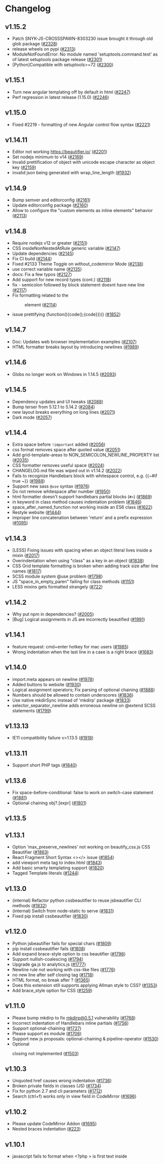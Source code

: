 # Changelog

## v1.15.2
* Patch SNYK-JS-CROSSSPAWN-8303230 issue brought it through old glob package ([#2328](https://github.com/beautifier/js-beautify/issues/2328))
* release wheels on pypi ([#2313](https://github.com/beautifier/js-beautify/issues/2313))
* ModuleNotFoundError: No module named 'setuptools.command.test' as of latest setuptools package release ([#2301](https://github.com/beautifier/js-beautify/issues/2301))
* [Python]Compatible with setuptools>=72 ([#2300](https://github.com/beautifier/js-beautify/issues/2300))

## v1.15.1
* Turn new angular templating off by default in html ([#2247](https://github.com/beautifier/js-beautify/pull/2247))
* Perf regression in latest release (1.15.0) ([#2246](https://github.com/beautifier/js-beautify/issues/2246))

## v1.15.0
* Fixed #2219 - formatting of new Angular control flow syntax ([#2221](https://github.com/beautifier/js-beautify/pull/2221))

## v1.14.11
* Editor not working https://beautifier.io/ ([#2201](https://github.com/beautifier/js-beautify/issues/2201))
* Set nodejs minimum to v14 ([#2169](https://github.com/beautifier/js-beautify/pull/2169))
* Invalid prettification of object with unicode escape character as object key ([#2159](https://github.com/beautifier/js-beautify/issues/2159))
* invalid json being generated with wrap\_line\_length ([#1932](https://github.com/beautifier/js-beautify/issues/1932))

## v1.14.9
* Bump semver and editorconfig ([#2161](https://github.com/beautifier/js-beautify/pull/2161))
* Update editorconfig package ([#2160](https://github.com/beautifier/js-beautify/issues/2160))
* Allow to configure the "custom elements as inline elements" behavior ([#2113](https://github.com/beautifier/js-beautify/issues/2113))

## v1.14.8
* Require nodejs v12 or greater ([#2151](https://github.com/beautifier/js-beautify/pull/2151))
* CSS insideNonNestedAtRule generic variable  ([#2147](https://github.com/beautifier/js-beautify/pull/2147))
* Update dependencies ([#2145](https://github.com/beautifier/js-beautify/pull/2145))
* Fix CI build ([#2144](https://github.com/beautifier/js-beautify/pull/2144))
* Fixed #2133 Theme Toggle on without\_codemirror Mode ([#2138](https://github.com/beautifier/js-beautify/pull/2138))
* use correct variable name ([#2135](https://github.com/beautifier/js-beautify/pull/2135))
* docs: Fix a few typos ([#2127](https://github.com/beautifier/js-beautify/pull/2127))
* Add support for new record types (cont.) ([#2118](https://github.com/beautifier/js-beautify/pull/2118))
* fix - semicolon followed by block statement doesnt have new line ([#2117](https://github.com/beautifier/js-beautify/pull/2117))
* Fix formatting related to the <menu> element ([#2114](https://github.com/beautifier/js-beautify/pull/2114))
* issue prettifying (function(){code();{code}})() ([#1852](https://github.com/beautifier/js-beautify/issues/1852))

## v1.14.7
* Doc: Updates web browser implementation examples ([#2107](https://github.com/beautifier/js-beautify/pull/2107))
* HTML formatter breaks layout by introducing newlines ([#1989](https://github.com/beautifier/js-beautify/issues/1989))

## v1.14.6
* Globs no longer work on Windows in 1.14.5 ([#2093](https://github.com/beautifier/js-beautify/issues/2093))

## v1.14.5
* Dependency updates and UI tweaks ([#2088](https://github.com/beautifier/js-beautify/pull/2088))
* Bump terser from 5.12.1 to 5.14.2 ([#2084](https://github.com/beautifier/js-beautify/pull/2084))
* new layout breaks everything on long lines ([#2071](https://github.com/beautifier/js-beautify/issues/2071))
* Dark mode ([#2057](https://github.com/beautifier/js-beautify/issues/2057))

## v1.14.4
* Extra space before `!important` added ([#2056](https://github.com/beautifier/js-beautify/issues/2056))
* css format removes space after quoted value  ([#2051](https://github.com/beautifier/js-beautify/issues/2051))
* Add grid-template-areas to NON\_SEMICOLON\_NEWLINE\_PROPERTY list ([#2035](https://github.com/beautifier/js-beautify/pull/2035))
* CSS formatter removes useful space ([#2024](https://github.com/beautifier/js-beautify/issues/2024))
* CHANGELOG.md file was wiped out in v1.14.2 ([#2022](https://github.com/beautifier/js-beautify/issues/2022))
* Fails to recognize Handlebars block with whitespace control, e.g. {{~#if true ~}} ([#1988](https://github.com/beautifier/js-beautify/issues/1988))
* Support new sass `@use` syntax ([#1976](https://github.com/beautifier/js-beautify/issues/1976))
* Do not remove whitespace after number ([#1950](https://github.com/beautifier/js-beautify/issues/1950))
* html formatter doesn't support handlebars partial blocks (`#>`) ([#1869](https://github.com/beautifier/js-beautify/issues/1869))
* in keyword in class method causes indentation problem ([#1846](https://github.com/beautifier/js-beautify/issues/1846))
* space\_after\_named\_function not working inside an ES6 class ([#1622](https://github.com/beautifier/js-beautify/issues/1622))
* Restyle website ([#1444](https://github.com/beautifier/js-beautify/issues/1444))
* improper line concatenation between 'return' and a prefix expression ([#1095](https://github.com/beautifier/js-beautify/issues/1095))

## v1.14.3
* [LESS] Fixing issues with spacing when an object literal lives inside a mixin ([#2017](https://github.com/beautifier/js-beautify/pull/2017))
* Overindentation when using "class" as a key in an object ([#1838](https://github.com/beautifier/js-beautify/issues/1838))
* CSS Grid template formatting is broken when adding track size after line names ([#1817](https://github.com/beautifier/js-beautify/issues/1817))
* SCSS module system @use problem ([#1798](https://github.com/beautifier/js-beautify/issues/1798))
* JS "space\_in\_empty\_paren" failing for class methods ([#1151](https://github.com/beautifier/js-beautify/issues/1151))
* LESS mixins gets formatted strangely ([#722](https://github.com/beautifier/js-beautify/issues/722))

## v1.14.2
* Why put npm in dependencies? ([#2005](https://github.com/beautifier/js-beautify/issues/2005))
* [Bug] Logical assignments in JS are incorrectly beautified  ([#1991](https://github.com/beautifier/js-beautify/issues/1991))

## v1.14.1
* feature request: cmd+enter hotkey for mac users ([#1985](https://github.com/beautifier/js-beautify/issues/1985))
* Wrong indentation when the last line in a case is a right brace ([#1683](https://github.com/beautifier/js-beautify/issues/1683))

## v1.14.0
* import.meta appears on newline ([#1978](https://github.com/beautifier/js-beautify/issues/1978))
* Added buttons to website ([#1930](https://github.com/beautifier/js-beautify/pull/1930))
* Logical assignment operators; Fix parsing of optional chaining ([#1888](https://github.com/beautifier/js-beautify/issues/1888))
* Numbers should be allowed to contain underscores ([#1836](https://github.com/beautifier/js-beautify/issues/1836))
* Use native mkdirSync instead of 'mkdirp' package ([#1833](https://github.com/beautifier/js-beautify/pull/1833))
*  selector\_separator\_newline adds erroneous newline on @extend SCSS statements ([#1799](https://github.com/beautifier/js-beautify/issues/1799))

## v1.13.13
* IE11 compatibility failure v>1.13.5 ([#1918](https://github.com/beautifier/js-beautify/issues/1918))

## v1.13.11
* Support short PHP tags ([#1840](https://github.com/beautifier/js-beautify/issues/1840))

## v1.13.6
* Fix space-before-conditional: false to work on switch-case statement ([#1881](https://github.com/beautifier/js-beautify/pull/1881))
* Optional chaining obj?.[expr] ([#1801](https://github.com/beautifier/js-beautify/issues/1801))

## v1.13.5

## v1.13.1
* Option 'max\_preserve\_newlines' not working on beautify\_css.js CSS Beautifier ([#1863](https://github.com/beautifier/js-beautify/issues/1863))
* React Fragment Short Syntax <></> issue ([#1854](https://github.com/beautifier/js-beautify/issues/1854))
* add  viewport meta tag to index.html ([#1843](https://github.com/beautifier/js-beautify/pull/1843))
* Add basic smarty templating support ([#1820](https://github.com/beautifier/js-beautify/issues/1820))
* Tagged Template literals ([#1244](https://github.com/beautifier/js-beautify/issues/1244))

## v1.13.0
* (internal) Refactor python cssbeautifier to reuse jsbeautifier CLI methods ([#1832](https://github.com/beautifier/js-beautify/pull/1832))
* (internal) Switch from node-static to serve ([#1831](https://github.com/beautifier/js-beautify/pull/1831))
* Fixed pip install cssbeautifier ([#1830](https://github.com/beautifier/js-beautify/pull/1830))

## v1.12.0
* Python jsbeautifier fails for special chars ([#1809](https://github.com/beautifier/js-beautify/issues/1809))
* pip install cssbeautifier fails ([#1808](https://github.com/beautifier/js-beautify/issues/1808))
* Add expand brace-style option to css beautifier ([#1796](https://github.com/beautifier/js-beautify/pull/1796))
* Support nullish-coalescing ([#1794](https://github.com/beautifier/js-beautify/issues/1794))
* Upgrade ga.js to analytics.js ([#1777](https://github.com/beautifier/js-beautify/issues/1777))
* Newline rule not working with css-like files ([#1776](https://github.com/beautifier/js-beautify/issues/1776))
* no new line after self closing tag ([#1718](https://github.com/beautifier/js-beautify/issues/1718))
* HTML format, no break after <label>? ([#1365](https://github.com/beautifier/js-beautify/issues/1365))
* Does this extension still supports applying Allman style to CSS? ([#1353](https://github.com/beautifier/js-beautify/issues/1353))
* Add brace\_style option for CSS ([#1259](https://github.com/beautifier/js-beautify/issues/1259))

## v1.11.0
* Please bump mkdirp to fix mkdirp@0.5.1 vulnerability ([#1768](https://github.com/beautifier/js-beautify/issues/1768))
* Incorrect indentation of Handlebars inline partials ([#1756](https://github.com/beautifier/js-beautify/issues/1756))
* Support optional-chaining ([#1727](https://github.com/beautifier/js-beautify/issues/1727))
* Please support es module ([#1706](https://github.com/beautifier/js-beautify/issues/1706))
* Support new js proposals: optional-chaining & pipeline-operator ([#1530](https://github.com/beautifier/js-beautify/issues/1530))
* Optional <p> closing not implemented ([#1503](https://github.com/beautifier/js-beautify/issues/1503))

## v1.10.3
* Unquoted href causes wrong indentation ([#1736](https://github.com/beautifier/js-beautify/issues/1736))
* Broken private fields in classes (JS) ([#1734](https://github.com/beautifier/js-beautify/issues/1734))
* Fix for python 2.7 and cli parameters ([#1712](https://github.com/beautifier/js-beautify/pull/1712))
* Search (ctrl+f) works only in view field in CodeMirror ([#1696](https://github.com/beautifier/js-beautify/issues/1696))

## v1.10.2
* Please update CodeMirror Addon ([#1695](https://github.com/beautifier/js-beautify/issues/1695))
* Nested braces indentation ([#223](https://github.com/beautifier/js-beautify/issues/223))

## v1.10.1
* javascript fails to format when <?php > is first text inside <script> tag ([#1687](https://github.com/beautifier/js-beautify/issues/1687))
* 414 Request-URI Too Large ([#1640](https://github.com/beautifier/js-beautify/issues/1640))

## v1.10.0
* beautifying scss selector with colon in it adds space ([#1667](https://github.com/beautifier/js-beautify/issues/1667))
* Javascript multiline comments duplicates ([#1663](https://github.com/beautifier/js-beautify/issues/1663))
* Tokenizer crashes if the input terminates with a dot character. ([#1658](https://github.com/beautifier/js-beautify/issues/1658))
* stop reformatting valid css \\! into invalid \\ ! ([#1656](https://github.com/beautifier/js-beautify/pull/1656))
* wrong indent for unclosed <? - need to support disabling templating ([#1647](https://github.com/beautifier/js-beautify/issues/1647))
* Beautify inserts space before exclamation mark in comment <!-- in css <style> ([#1641](https://github.com/beautifier/js-beautify/issues/1641))
* 'less' mixins parameter formatting problem ([#1582](https://github.com/beautifier/js-beautify/issues/1582))
* Change css tests to use 4 space indenting instead of tabs ([#1527](https://github.com/beautifier/js-beautify/issues/1527))
* Braces after case get pushed onto new line ([#1357](https://github.com/beautifier/js-beautify/issues/1357))
* Extra space in pseudo-elements and pseudo-classes selectors ([#1233](https://github.com/beautifier/js-beautify/issues/1233))
* LESS formatting - mixins with multiple variables ([#1018](https://github.com/beautifier/js-beautify/issues/1018))
* Bug in less format ([#842](https://github.com/beautifier/js-beautify/issues/842))

## v1.9.1
* nested table not beautified correctly ([#1649](https://github.com/beautifier/js-beautify/issues/1649))
* Add an option to preserve indentation on empty lines ([#1322](https://github.com/beautifier/js-beautify/issues/1322))

## v1.9.0
* Incorrect indentation of `^` inverted section tags in Handlebars/Mustache code ([#1623](https://github.com/beautifier/js-beautify/issues/1623))
* PHP In HTML Attributes ([#1620](https://github.com/beautifier/js-beautify/issues/1620))
* DeanEdward python unpacker offset problem ([#1616](https://github.com/beautifier/js-beautify/issues/1616))
* CLI on Windows doesn't accept -f - for stdin? ([#1609](https://github.com/beautifier/js-beautify/issues/1609))
* HTML type attribute breaks JavaScript beautification? ([#1606](https://github.com/beautifier/js-beautify/issues/1606))
* Use of global MODE before declaration caused uglify problem ([#1604](https://github.com/beautifier/js-beautify/issues/1604))
* When building html tags using Mustache variables, extra whitespace is added after opening arrow ([#1602](https://github.com/beautifier/js-beautify/issues/1602))
* <script type="text/html">isnot abled to be beautified ([#1591](https://github.com/beautifier/js-beautify/issues/1591))
* \_get\_full\_indent undefined ([#1590](https://github.com/beautifier/js-beautify/issues/1590))
* Website "autodetect" setting doesn't distinguish css vs javascript ([#1565](https://github.com/beautifier/js-beautify/issues/1565))
* Add setting to keep HTML tag text content unformatted or ignore custom delimiters ([#1560](https://github.com/beautifier/js-beautify/issues/1560))
* HTML auto formatting using spaces instead of tabs ([#1551](https://github.com/beautifier/js-beautify/issues/1551))
* Unclosed single quote in php tag causes formatting changes which break php code ([#1377](https://github.com/beautifier/js-beautify/issues/1377))
* Using tabs when wrapping attributes and wrapping if needed ([#1294](https://github.com/beautifier/js-beautify/issues/1294))
* HTML --wrap-attributes doesn't respect --wrap-line-length ([#1238](https://github.com/beautifier/js-beautify/issues/1238))
* Bad indent level(HTML) ([#1213](https://github.com/beautifier/js-beautify/issues/1213))
* js-beautify produces invalid code for variables with Unicode escape sequences ([#1211](https://github.com/beautifier/js-beautify/issues/1211))
* support vuejs ([#1154](https://github.com/beautifier/js-beautify/issues/1154))
* Go templates in HTML ([#881](https://github.com/beautifier/js-beautify/issues/881))
* Better behavior for javascript --wrap-line-length ([#284](https://github.com/beautifier/js-beautify/issues/284))

## v1.8.9
* Won't run from CLI - bad option name `files` ([#1583](https://github.com/beautifier/js-beautify/issues/1583))
* in the .vue file `space\_after\_anon\_function` is invalid ([#1425](https://github.com/beautifier/js-beautify/issues/1425))
* Add function default\_options() to beautifier.js ([#1364](https://github.com/beautifier/js-beautify/issues/1364))
* fix: Missing space before function parentheses ? ([#1077](https://github.com/beautifier/js-beautify/issues/1077))
* Support globs in CLI ([#787](https://github.com/beautifier/js-beautify/issues/787))

## v1.8.8
*  async function in object wrong indentation ([#1573](https://github.com/beautifier/js-beautify/issues/1573))

## v1.8.7
* Add tests for html  `indent\_scripts` option ([#1518](https://github.com/beautifier/js-beautify/issues/1518))
* Support dynamic import ([#1197](https://github.com/beautifier/js-beautify/issues/1197))
* HTML: add an option to preserve manual wrapping of attributes ([#1125](https://github.com/beautifier/js-beautify/issues/1125))
* js-beautify adds a space between # and include ([#1114](https://github.com/beautifier/js-beautify/issues/1114))
* space\_after\_anon\_function doesn't work with anon async functions ([#1034](https://github.com/beautifier/js-beautify/issues/1034))
* Space before function arguments (space-after-function) (space-after-named-function) ([#608](https://github.com/beautifier/js-beautify/issues/608))

## v1.8.6
* JS beautify break the angular compile ([#1544](https://github.com/beautifier/js-beautify/issues/1544))
* base64 string is broken with v1.8.4 ([#1535](https://github.com/beautifier/js-beautify/issues/1535))
* Bookmarklet becomes totally useless ([#1408](https://github.com/beautifier/js-beautify/issues/1408))
* HTTPS ([#1399](https://github.com/beautifier/js-beautify/issues/1399))
* Beautify breaks when js starts with space followed by multi-line comment ([#789](https://github.com/beautifier/js-beautify/issues/789))

## v1.8.4
* Multiple newlines added between empty textarea and "unformatted" inline elements  ([#1534](https://github.com/beautifier/js-beautify/issues/1534))
* unindent\_chained\_methods broken ([#1533](https://github.com/beautifier/js-beautify/issues/1533))

## v1.8.3
* Missing Bower Assets ([#1521](https://github.com/beautifier/js-beautify/issues/1521))
* Javascript ternary breaked with `await` ([#1519](https://github.com/beautifier/js-beautify/issues/1519))
* Object property indented after `await` ([#1517](https://github.com/beautifier/js-beautify/issues/1517))
* Handlebars formatting problems ([#870](https://github.com/beautifier/js-beautify/issues/870))
* beautify.js doesn't have indent\_level option ([#724](https://github.com/beautifier/js-beautify/issues/724))

## v1.8.1
* Why npm is a dependency? ([#1516](https://github.com/beautifier/js-beautify/issues/1516))
* indent\_inner\_html not working in v1.8.0 ([#1514](https://github.com/beautifier/js-beautify/issues/1514))

## v1.8.0
* list items of nested lists get indented backwards ([#1501](https://github.com/beautifier/js-beautify/issues/1501))
* Make beautifier auto-convert options with dashes into underscores ([#1497](https://github.com/beautifier/js-beautify/issues/1497))
* ReferenceError: token is not defined ([#1496](https://github.com/beautifier/js-beautify/issues/1496))
* Publish v1.8.0 ([#1495](https://github.com/beautifier/js-beautify/issues/1495))
* still probem #1439 / #1337 ([#1491](https://github.com/beautifier/js-beautify/issues/1491))
* Duplicating HTML Code Nested In PHP ([#1483](https://github.com/beautifier/js-beautify/issues/1483))
* Handlebars - `if` tags are broken when using helper with `textarea` ([#1482](https://github.com/beautifier/js-beautify/issues/1482))
* TypeError: Cannot read property '1' of null ([#1481](https://github.com/beautifier/js-beautify/issues/1481))
* Space in Self Closing Tag Issue ([#1478](https://github.com/beautifier/js-beautify/issues/1478))
* Weird Formatting in VSCode ([#1475](https://github.com/beautifier/js-beautify/issues/1475))
* Indent with tab issue on website ([#1470](https://github.com/beautifier/js-beautify/issues/1470))
* Contents of hbs tags are converted to lowercase ([#1464](https://github.com/beautifier/js-beautify/issues/1464))
* HTML tags are indented wrongly when attributes are present ([#1462](https://github.com/beautifier/js-beautify/issues/1462))
* hbs tags are stripped when there is a comment below or inline ([#1461](https://github.com/beautifier/js-beautify/issues/1461))
* Spaces added to handlebars with '=' ([#1460](https://github.com/beautifier/js-beautify/issues/1460))
* jsbeautifier.org don't works ([#1445](https://github.com/beautifier/js-beautify/issues/1445))
* Commenting code and then beautifying removes line breaks ([#1440](https://github.com/beautifier/js-beautify/issues/1440))
* Less: Where is my space? ([#1411](https://github.com/beautifier/js-beautify/issues/1411))
* No newline after @import ([#1406](https://github.com/beautifier/js-beautify/issues/1406))
* "html.format.wrapAttributes": "force-aligned" adds empty line on long attributes ([#1403](https://github.com/beautifier/js-beautify/issues/1403))
* HTML: wrap\_line\_length is handled incorrectly ([#1401](https://github.com/beautifier/js-beautify/issues/1401))
* js-beautify is breaking code by adding space after import ([#1393](https://github.com/beautifier/js-beautify/issues/1393))
* JS-Beautify should format XML tags inside HTML files ([#1383](https://github.com/beautifier/js-beautify/issues/1383))
* python unpacker can not handle if radix given as [] and not as a number ([#1381](https://github.com/beautifier/js-beautify/issues/1381))
* unindent\_chained\_methods breaks indentation for if statements without brackets  ([#1378](https://github.com/beautifier/js-beautify/issues/1378))
* function parameters merged into single line when starting with ! or [ ([#1374](https://github.com/beautifier/js-beautify/issues/1374))
* CSS selector issue (header > div[class~="div-all"]) in SCSS file ([#1373](https://github.com/beautifier/js-beautify/issues/1373))
* Add "Create Issue for Unexpected Output" button to website ([#1371](https://github.com/beautifier/js-beautify/issues/1371))
* Add combobox to control type of beautification ([#1370](https://github.com/beautifier/js-beautify/issues/1370))
* Add Options textbox to website for debugging ([#1369](https://github.com/beautifier/js-beautify/issues/1369))

## v1.7.5
* Strict mode: js\_source\_text is not defined [CSS] ([#1286](https://github.com/beautifier/js-beautify/issues/1286))
* Made brace\_style option more inclusive ([#1277](https://github.com/beautifier/js-beautify/pull/1277))
* White space before"!important" tag missing in CSS beautify ([#1273](https://github.com/beautifier/js-beautify/issues/1273))

## v1.7.4
* Whitespace after ES7 `async` keyword for arrow functions ([#896](https://github.com/beautifier/js-beautify/issues/896))

## v1.7.3
* Version 1.7.0 fail to install through pip ([#1250](https://github.com/beautifier/js-beautify/issues/1250))
* Installing js-beautify fails ([#1247](https://github.com/beautifier/js-beautify/issues/1247))

## v1.7.0
* undindent-chained-methods option. Resolves #482 ([#1240](https://github.com/beautifier/js-beautify/pull/1240))
* Add test and tools folder to npmignore ([#1239](https://github.com/beautifier/js-beautify/issues/1239))
* incorrect new-line insertion after "yield" ([#1206](https://github.com/beautifier/js-beautify/issues/1206))
* Do not modify built-in objects ([#1205](https://github.com/beautifier/js-beautify/issues/1205))
* Fix label checking incorrect box when clicked ([#1169](https://github.com/beautifier/js-beautify/pull/1169))
* Webpack ([#1149](https://github.com/beautifier/js-beautify/pull/1149))
* daisy-chain indentation leads to over-indentation ([#482](https://github.com/beautifier/js-beautify/issues/482))

## v1.6.12
* CSS: Preserve Newlines ([#537](https://github.com/beautifier/js-beautify/issues/537))

## v1.6.11
* On beautify, new line before next CSS selector ([#1142](https://github.com/beautifier/js-beautify/issues/1142))

## v1.6.10

## v1.6.9
* Wrong HTML beautification starting with v1.6.5 ([#1115](https://github.com/beautifier/js-beautify/issues/1115))
* Ignore linebreak when meet handlebar ([#1104](https://github.com/beautifier/js-beautify/pull/1104))
* Lines are not un-indented correctly when attributes are wrapped ([#1103](https://github.com/beautifier/js-beautify/issues/1103))
* force-aligned is not aligned when indenting with tabs ([#1102](https://github.com/beautifier/js-beautify/issues/1102))
* Python package fails to publish  ([#1101](https://github.com/beautifier/js-beautify/issues/1101))
* Explaination of 'operator\_position' is absent from README.md ([#1047](https://github.com/beautifier/js-beautify/issues/1047))

## v1.6.8
* Incorrect indentation after loop with comment ([#1090](https://github.com/beautifier/js-beautify/issues/1090))
* Extra newline is inserted after beautifying code with anonymous function ([#1085](https://github.com/beautifier/js-beautify/issues/1085))
* end brace with next comment line make bad indent ([#1043](https://github.com/beautifier/js-beautify/issues/1043))
* Javascript comment in last line doesn't beautify well ([#964](https://github.com/beautifier/js-beautify/issues/964))
* indent doesn't work with comment (jsdoc) ([#913](https://github.com/beautifier/js-beautify/issues/913))
* Wrong indentation, when new line between chained methods ([#892](https://github.com/beautifier/js-beautify/issues/892))
* Comments in a non-semicolon style have extra indent ([#815](https://github.com/beautifier/js-beautify/issues/815))
* [bug] Incorrect indentation due to commented line(s) following a function call with a function argument. ([#713](https://github.com/beautifier/js-beautify/issues/713))
* Wrong indent formatting ([#569](https://github.com/beautifier/js-beautify/issues/569))

## v1.6.7
* HTML pre code indentation ([#928](https://github.com/beautifier/js-beautify/issues/928))
* Beautify script/style tags but ignore their inner JS/CSS content ([#906](https://github.com/beautifier/js-beautify/issues/906))

## v1.6.6
* Wrong indentation for comment after nested unbraced control constructs ([#1079](https://github.com/beautifier/js-beautify/issues/1079))
* Should prefer breaking the line after operator ? instead of before operator < ([#1073](https://github.com/beautifier/js-beautify/issues/1073))
* New option "force-expand-multiline" for "wrap\_attributes" ([#1070](https://github.com/beautifier/js-beautify/pull/1070))
* Breaks if html file starts with comment ([#1068](https://github.com/beautifier/js-beautify/issues/1068))
* collapse-preserve-inline restricts users to collapse brace\_style ([#1057](https://github.com/beautifier/js-beautify/issues/1057))
* Parsing failure on numbers with "e" ([#1054](https://github.com/beautifier/js-beautify/issues/1054))
* Issue with Browser Instructions ([#1053](https://github.com/beautifier/js-beautify/issues/1053))
* Add preserve inline function for expand style braces ([#1052](https://github.com/beautifier/js-beautify/issues/1052))
* Update years in LICENSE ([#1038](https://github.com/beautifier/js-beautify/issues/1038))
* JS. Switch with template literals. Unexpected indentation. ([#1030](https://github.com/beautifier/js-beautify/issues/1030))
* The object with spread object formatted not correctly ([#1023](https://github.com/beautifier/js-beautify/issues/1023))
* Bad output generator function in class ([#1013](https://github.com/beautifier/js-beautify/issues/1013))
* Support editorconfig for stdin ([#1012](https://github.com/beautifier/js-beautify/issues/1012))
* Publish to cdnjs ([#992](https://github.com/beautifier/js-beautify/issues/992))
* breaks if handlebars comments contain handlebars tags ([#930](https://github.com/beautifier/js-beautify/issues/930))
* Using jsbeautifyrc is broken ([#929](https://github.com/beautifier/js-beautify/issues/929))
* Option to put HTML attributes on their own lines, aligned ([#916](https://github.com/beautifier/js-beautify/issues/916))
* Erroneously changes CRLF to LF on Windows in HTML and CSS ([#899](https://github.com/beautifier/js-beautify/issues/899))
* Weird space in {get } vs { normal } ([#888](https://github.com/beautifier/js-beautify/issues/888))
* Bad for-of formatting with constant Array ([#875](https://github.com/beautifier/js-beautify/issues/875))
* Problems with filter property in css and scss ([#755](https://github.com/beautifier/js-beautify/issues/755))
* Add "collapse-one-line" option for non-collapse brace styles  ([#487](https://github.com/beautifier/js-beautify/issues/487))

## v1.6.4
* css-beautify sibling combinator space issue ([#1001](https://github.com/beautifier/js-beautify/issues/1001))
* Bug: Breaks when the source code it found an unclosed multiline comment. ([#996](https://github.com/beautifier/js-beautify/issues/996))
* CSS: Preserve white space before pseudo-class and pseudo-element selectors ([#985](https://github.com/beautifier/js-beautify/pull/985))
* Spelling error in token definition ([#984](https://github.com/beautifier/js-beautify/issues/984))
* collapse-preserve-inline does not preserve simple, single line ("return") statements ([#982](https://github.com/beautifier/js-beautify/issues/982))
* Publish the library via cdn ([#971](https://github.com/beautifier/js-beautify/issues/971))
* Bug with css calc() function ([#957](https://github.com/beautifier/js-beautify/issues/957))
* &:first-of-type:not(:last-child) when prettified insert erroneous white character ([#952](https://github.com/beautifier/js-beautify/issues/952))
* Shorthand generator functions are formatting strangely ([#941](https://github.com/beautifier/js-beautify/issues/941))
* Add handlebars support on cli for html ([#935](https://github.com/beautifier/js-beautify/pull/935))
* Do not put a space within `yield*` generator functions. ([#920](https://github.com/beautifier/js-beautify/issues/920))
* Possible to add an indent\_inner\_inner\_html option? (Prevent indenting second-level tags) ([#917](https://github.com/beautifier/js-beautify/issues/917))
* Messing up jsx formatting multi-line attribute ([#914](https://github.com/beautifier/js-beautify/issues/914))
* Bug report: Closing 'body' tag isn't formatted correctly ([#900](https://github.com/beautifier/js-beautify/issues/900))
* { throw … } not working with collapse-preserve-inline ([#898](https://github.com/beautifier/js-beautify/issues/898))
* ES6 concise method not propely indented ([#889](https://github.com/beautifier/js-beautify/issues/889))
* CSS beautify changing symantics ([#883](https://github.com/beautifier/js-beautify/issues/883))
* Dojo unsupported script types. ([#874](https://github.com/beautifier/js-beautify/issues/874))
* Readme version comment  ([#868](https://github.com/beautifier/js-beautify/issues/868))
* Extra space after pseudo-elements within :not() ([#618](https://github.com/beautifier/js-beautify/issues/618))
* space in media queries after colon &: selectors ([#565](https://github.com/beautifier/js-beautify/issues/565))
* Integrating editor config ([#551](https://github.com/beautifier/js-beautify/issues/551))
* Preserve short expressions/statements on single line ([#338](https://github.com/beautifier/js-beautify/issues/338))

## v1.6.3
* CLI broken when output path is not set ([#933](https://github.com/beautifier/js-beautify/issues/933))
* huge memory leak ([#909](https://github.com/beautifier/js-beautify/issues/909))
* don't print unpacking errors on stdout (python) ([#884](https://github.com/beautifier/js-beautify/pull/884))
* Fix incomplete list of non-positionable operators (python lib) ([#878](https://github.com/beautifier/js-beautify/pull/878))
* Fix Issue #844 ([#873](https://github.com/beautifier/js-beautify/pull/873))
* assignment exponentiation operator ([#864](https://github.com/beautifier/js-beautify/issues/864))
* Bug in Less mixins ([#844](https://github.com/beautifier/js-beautify/issues/844))
* Can't Nest Conditionals ([#680](https://github.com/beautifier/js-beautify/issues/680))
* ternary operations ([#670](https://github.com/beautifier/js-beautify/issues/670))
* Support newline before logical or ternary operator ([#605](https://github.com/beautifier/js-beautify/issues/605))
* Provide config files for format and linting ([#336](https://github.com/beautifier/js-beautify/issues/336))

## v1.6.2
* Add missing 'collapse-preserve-inline' option to js module ([#861](https://github.com/beautifier/js-beautify/pull/861))

## v1.6.1
* Inconsistent formatting for arrays of objects ([#860](https://github.com/beautifier/js-beautify/issues/860))
* Publish v1.6.1 ([#859](https://github.com/beautifier/js-beautify/issues/859))
* Space added to "from++" due to ES6 keyword  ([#858](https://github.com/beautifier/js-beautify/issues/858))
* Changelog generator doesn't sort versions above 9 right ([#778](https://github.com/beautifier/js-beautify/issues/778))
* space-after-anon-function not applied to object properties ([#761](https://github.com/beautifier/js-beautify/issues/761))
* Separating 'input' elements adds whitespace ([#580](https://github.com/beautifier/js-beautify/issues/580))
* Inline Format ([#572](https://github.com/beautifier/js-beautify/issues/572))
* Preserve attributes line break in HTML ([#455](https://github.com/beautifier/js-beautify/issues/455))
* Multiline Array ([#406](https://github.com/beautifier/js-beautify/issues/406))

## v1.6.0
* Individual tests pollute options object ([#855](https://github.com/beautifier/js-beautify/issues/855))
* Object attribute assigned fat arrow function with implicit return of a ternary causes next line to indent ([#854](https://github.com/beautifier/js-beautify/issues/854))
* Treat php tags as single in html ([#850](https://github.com/beautifier/js-beautify/pull/850))
* Read piped input by default ([#849](https://github.com/beautifier/js-beautify/pull/849))
* Replace makefile dependency with bash script ([#848](https://github.com/beautifier/js-beautify/pull/848))
* list of HTML inline elements incomplete; wraps inappropriately ([#840](https://github.com/beautifier/js-beautify/issues/840))
* Beautifying bracket-less if/elses ([#838](https://github.com/beautifier/js-beautify/issues/838))
* <col> elements within a <colgroup> are getting indented incorrectly ([#836](https://github.com/beautifier/js-beautify/issues/836))
* single attribute breaks jsx beautification ([#834](https://github.com/beautifier/js-beautify/issues/834))
* Improve Python packaging ([#831](https://github.com/beautifier/js-beautify/pull/831))
* Erroneously changes CRLF to LF on Windows. ([#829](https://github.com/beautifier/js-beautify/issues/829))
* Can't deal with XHTML5 ([#828](https://github.com/beautifier/js-beautify/issues/828))
* HTML after PHP is indented ([#826](https://github.com/beautifier/js-beautify/issues/826))
* exponentiation operator ([#825](https://github.com/beautifier/js-beautify/issues/825))
* Add support for script type "application/ld+json" ([#821](https://github.com/beautifier/js-beautify/issues/821))
* package.json: Remove "preferGlobal" option ([#820](https://github.com/beautifier/js-beautify/pull/820))
* Don't use array.indexOf() to support legacy browsers ([#816](https://github.com/beautifier/js-beautify/pull/816))
* ES6 Object Shortand Indenting Weirdly Sometimes ([#810](https://github.com/beautifier/js-beautify/issues/810))
* Implicit Return Function on New Line not Preserved ([#806](https://github.com/beautifier/js-beautify/issues/806))
* Misformating "0b" Binary Strings ([#803](https://github.com/beautifier/js-beautify/issues/803))
* Beautifier breaks ES6 nested template strings ([#797](https://github.com/beautifier/js-beautify/issues/797))
* Misformating "0o" Octal Strings ([#792](https://github.com/beautifier/js-beautify/issues/792))
* Do not use hardcoded directory for tests ([#788](https://github.com/beautifier/js-beautify/pull/788))
* Handlebars {{else}} tag not given a newline ([#784](https://github.com/beautifier/js-beautify/issues/784))
* Wrong indentation for XML header (<?xml version="1.0"?>) ([#783](https://github.com/beautifier/js-beautify/issues/783))
* is\_whitespace for loop incrementing wrong variable ([#777](https://github.com/beautifier/js-beautify/pull/777))
* Newline is inserted after comment with comma\_first ([#775](https://github.com/beautifier/js-beautify/issues/775))
* Cannot copy more than 1000 characters out of CodeMirror buffer ([#768](https://github.com/beautifier/js-beautify/issues/768))
* Missing 'var' in beautify-html.js; breaks strict mode ([#763](https://github.com/beautifier/js-beautify/issues/763))
* Fix typo in the example javascript code of index.html ([#753](https://github.com/beautifier/js-beautify/pull/753))

## v1.5.10
* Preserve directive doesn't work as intended ([#723](https://github.com/beautifier/js-beautify/issues/723))

## v1.5.7
* Support for legacy JavaScript versions (e.g. WSH+JScript & Co) ([#720](https://github.com/beautifier/js-beautify/pull/720))
* Is \\n hard coded into CSS Beautifier logic? ([#715](https://github.com/beautifier/js-beautify/issues/715))
* Spaces and linebreaks after # and around { } messing up interpolation/mixins (SASS/SCSS) ([#689](https://github.com/beautifier/js-beautify/issues/689))
* Calls to functions get completely messed up in Sass (*.scss) ([#675](https://github.com/beautifier/js-beautify/issues/675))
* No new line after selector in scss files ([#666](https://github.com/beautifier/js-beautify/issues/666))
* using html-beautify on handlebars template deletes unclosed tag if on second line ([#623](https://github.com/beautifier/js-beautify/issues/623))
* more Extra space after scss pseudo classes ([#557](https://github.com/beautifier/js-beautify/issues/557))
* Unnecessary spaces in PHP code ([#490](https://github.com/beautifier/js-beautify/issues/490))
* Some underscore.js template tags are broken ([#417](https://github.com/beautifier/js-beautify/issues/417))
* Selective ignore using comments (feature request) ([#384](https://github.com/beautifier/js-beautify/issues/384))

## v1.5.6
* Fix tokenizer's bracket pairs' open stack ([#693](https://github.com/beautifier/js-beautify/pull/693))
* Indentation is incorrect for HTML5 void tag <source> ([#692](https://github.com/beautifier/js-beautify/issues/692))
* Line wrapping breaks at the wrong place when the line is indented. ([#691](https://github.com/beautifier/js-beautify/issues/691))
* Publish v1.5.6 ([#687](https://github.com/beautifier/js-beautify/issues/687))
* Replace existing file fails using python beautifier ([#686](https://github.com/beautifier/js-beautify/issues/686))
* Pseudo-classes formatted incorrectly and inconsistently with @page ([#661](https://github.com/beautifier/js-beautify/issues/661))
* doc: add end\_with\_newline option ([#650](https://github.com/beautifier/js-beautify/pull/650))
* Improve support for xml parts of jsx (React) => spaces, spread attributes and nested objects break the process ([#646](https://github.com/beautifier/js-beautify/issues/646))
* html-beautify formats handlebars comments but does not format html comments ([#635](https://github.com/beautifier/js-beautify/issues/635))
* Support for ES7 async ([#630](https://github.com/beautifier/js-beautify/issues/630))
* css beautify adding an extra newline after a comment line in a css block ([#609](https://github.com/beautifier/js-beautify/issues/609))
* No option to "Indent with tabs" for HTML files ([#587](https://github.com/beautifier/js-beautify/issues/587))
* Function body is indented when followed by a comment ([#583](https://github.com/beautifier/js-beautify/issues/583))
* JSX support ([#425](https://github.com/beautifier/js-beautify/issues/425))
* Alternative Newline Characters ([#260](https://github.com/beautifier/js-beautify/issues/260))

## v1.5.5
* Add GUI support for `--indent-inner-html`. ([#633](https://github.com/beautifier/js-beautify/pull/633))
* Publish v1.5.5 ([#629](https://github.com/beautifier/js-beautify/issues/629))
* CSS: Updating the documentation for the 'newline\_between\_rules' ([#615](https://github.com/beautifier/js-beautify/pull/615))
* Equal Sign Removed from Filter Properties Alpha Opacity Assignment ([#599](https://github.com/beautifier/js-beautify/issues/599))
* Keep trailing spaces on comments ([#598](https://github.com/beautifier/js-beautify/issues/598))
* only print the file names of changed files ([#597](https://github.com/beautifier/js-beautify/issues/597))
*  CSS: support add newline between rules ([#574](https://github.com/beautifier/js-beautify/pull/574))
* elem[array]++ changes to elem[array] ++ inserting unnecessary gap ([#570](https://github.com/beautifier/js-beautify/issues/570))
* add support to less functions paramters braces ([#568](https://github.com/beautifier/js-beautify/pull/568))
* selector\_separator\_newline: true for Sass doesn't work ([#563](https://github.com/beautifier/js-beautify/issues/563))
* yield statements are being beautified to their own newlines since 1.5.2 ([#560](https://github.com/beautifier/js-beautify/issues/560))
* HTML beautifier inserts extra newline into `<li>`s ending with `<code>` ([#524](https://github.com/beautifier/js-beautify/issues/524))
* Add wrap\_attributes option ([#476](https://github.com/beautifier/js-beautify/issues/476))
* Add or preserve empty line between CSS rules ([#467](https://github.com/beautifier/js-beautify/issues/467))
* Support comma first style of variable declaration ([#245](https://github.com/beautifier/js-beautify/issues/245))

## v1.5.4
* TypeScript oddly formatted with 1.5.3 ([#552](https://github.com/beautifier/js-beautify/issues/552))
* HTML beautifier inserts double spaces between adjacent tags ([#525](https://github.com/beautifier/js-beautify/issues/525))
* Keep space in font rule ([#491](https://github.com/beautifier/js-beautify/issues/491))
* [Brackets plug in] Space after </a> disappears ([#454](https://github.com/beautifier/js-beautify/issues/454))
* Support nested pseudo-classes and parent reference (LESS) ([#427](https://github.com/beautifier/js-beautify/pull/427))
* Alternate approach: preserve single spacing and treat img as inline element ([#415](https://github.com/beautifier/js-beautify/pull/415))

## v1.5.3
* [TypeError: Cannot read property 'type' of undefined] ([#548](https://github.com/beautifier/js-beautify/issues/548))
* Bug with RegExp ([#547](https://github.com/beautifier/js-beautify/issues/547))
* Odd behaviour on less ([#520](https://github.com/beautifier/js-beautify/issues/520))
* css beauitify ([#506](https://github.com/beautifier/js-beautify/issues/506))
* Extra space after scss pseudo classes. ([#500](https://github.com/beautifier/js-beautify/issues/500))
* Generates invalid scss when formatting ampersand selectors ([#498](https://github.com/beautifier/js-beautify/issues/498))
* bad formatting of .less files using @variable or &:hover syntax ([#489](https://github.com/beautifier/js-beautify/issues/489))
* Incorrect beautifying of CSS comment including an url. ([#466](https://github.com/beautifier/js-beautify/issues/466))
* Handle SASS parent reference &: ([#414](https://github.com/beautifier/js-beautify/issues/414))
* Js-beautify breaking selectors in less code.  ([#410](https://github.com/beautifier/js-beautify/issues/410))
* Problem with "content" ([#364](https://github.com/beautifier/js-beautify/issues/364))
* Space gets inserted between function and paren for function in Define  ([#313](https://github.com/beautifier/js-beautify/issues/313))
* beautify-html returns null on broken html ([#301](https://github.com/beautifier/js-beautify/issues/301))
* Indentation of functions inside conditionals not passing jslint ([#298](https://github.com/beautifier/js-beautify/issues/298))

## v1.5.2
* Allow custom elements to be unformatted ([#540](https://github.com/beautifier/js-beautify/pull/540))
* Need option to ignore brace style ([#538](https://github.com/beautifier/js-beautify/issues/538))
* Refactor to Output and OutputLine classes ([#536](https://github.com/beautifier/js-beautify/pull/536))
* Recognize ObjectLiteral on open brace ([#535](https://github.com/beautifier/js-beautify/pull/535))
* Refactor to fully tokenize before formatting ([#530](https://github.com/beautifier/js-beautify/pull/530))
* Cleanup checked in six.py file ([#527](https://github.com/beautifier/js-beautify/pull/527))
* Changelog.md? ([#526](https://github.com/beautifier/js-beautify/issues/526))
* New line added between each css declaration ([#523](https://github.com/beautifier/js-beautify/issues/523))
* Kendo Template scripts get messed up! ([#516](https://github.com/beautifier/js-beautify/issues/516))
* SyntaxError: Unexpected token ++ ([#514](https://github.com/beautifier/js-beautify/issues/514))
* space appears before open square bracket when the object name is "set" ([#508](https://github.com/beautifier/js-beautify/issues/508))
* Unclosed string problem ([#505](https://github.com/beautifier/js-beautify/issues/505))
* "--n" and "++n" are not indented like "n--" and "n++" are... ([#495](https://github.com/beautifier/js-beautify/issues/495))
* Allow `<style>` and `<script>` tags to be unformatted ([#494](https://github.com/beautifier/js-beautify/pull/494))
* Preserve new line at end of file ([#492](https://github.com/beautifier/js-beautify/issues/492))
* Line wraps breaking numbers (causes syntax error) ([#488](https://github.com/beautifier/js-beautify/issues/488))
* jsBeautify acts differently when handling different kinds of function expressions ([#485](https://github.com/beautifier/js-beautify/issues/485))
* AttributeError: 'NoneType' object has no attribute 'groups' ([#479](https://github.com/beautifier/js-beautify/issues/479))
* installation doco for python need update -- pip install six? ([#478](https://github.com/beautifier/js-beautify/issues/478))
* Move einars/js-beautify to beautify-web/js-beautify ([#475](https://github.com/beautifier/js-beautify/issues/475))
* Bring back space\_after\_anon\_function ([#474](https://github.com/beautifier/js-beautify/pull/474))
* fix for #453, Incompatible handlebar syntax ([#468](https://github.com/beautifier/js-beautify/pull/468))
* Python: missing explicit dependency on "six" package ([#465](https://github.com/beautifier/js-beautify/issues/465))
* function declaration inside array, adds extra line.  ([#464](https://github.com/beautifier/js-beautify/issues/464))
* [es6] yield a array ([#458](https://github.com/beautifier/js-beautify/issues/458))
* Publish v1.5.2 ([#452](https://github.com/beautifier/js-beautify/issues/452))
* Port css colon character fix to python  ([#446](https://github.com/beautifier/js-beautify/issues/446))
* Cannot declare object literal properties with unquoted reserved words ([#440](https://github.com/beautifier/js-beautify/issues/440))
* Do not put a space within `function*` generator functions. ([#428](https://github.com/beautifier/js-beautify/issues/428))
* beautification of "nth-child" css fails csslint ([#418](https://github.com/beautifier/js-beautify/issues/418))
